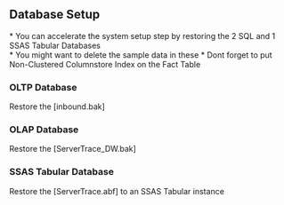 <h2>Database Setup</h2>
* You can accelerate the system setup step by restoring the 2 SQL and 1 SSAS Tabular Databases<br>
* You might want to delete the sample data in these
* Dont forget to put Non-Clustered Columnstore Index on the Fact Table

<h3>OLTP Database</h3>
Restore the [inbound.bak]

<h3>OLAP Database</h3>
Restore the [ServerTrace_DW.bak]

<h3>SSAS Tabular Database</h3>
Restore the [ServerTrace.abf] to an SSAS Tabular instance

